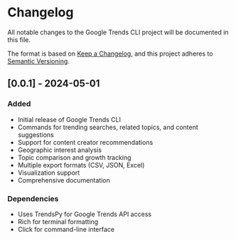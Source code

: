 # Changelog

All notable changes to the Google Trends CLI project will be documented in this file.

The format is based on [Keep a Changelog](https://keepachangelog.com/en/0.0.1/),
and this project adheres to [Semantic Versioning](https://semver.org/spec/v2.0.0.html).

## [0.0.1] - 2024-05-01

### Added
- Initial release of Google Trends CLI
- Commands for trending searches, related topics, and content suggestions
- Support for content creator recommendations
- Geographic interest analysis
- Topic comparison and growth tracking
- Multiple export formats (CSV, JSON, Excel)
- Visualization support
- Comprehensive documentation

### Dependencies
- Uses TrendsPy for Google Trends API access
- Rich for terminal formatting
- Click for command-line interface